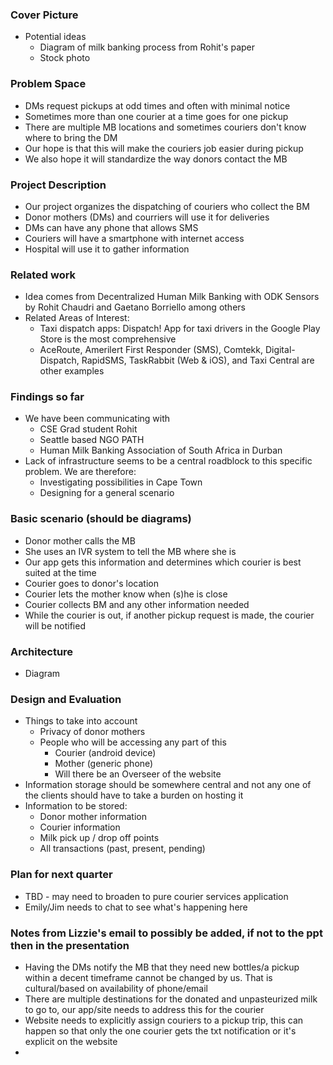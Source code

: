 ### Cover Picture
* Potential ideas
  * Diagram of milk banking process from Rohit's paper
  * Stock photo

### Problem Space
* DMs request pickups at odd times and often with minimal notice
* Sometimes more than one courier at a time goes for one pickup
* There are multiple MB locations and sometimes couriers don't know where to bring the DM
* Our hope is that this will make the couriers job easier during pickup
* We also hope it will standardize the way donors contact the MB

### Project Description
* Our project organizes the dispatching of couriers who collect the BM
* Donor mothers (DMs) and courriers will use it for deliveries
* DMs can have any phone that allows SMS
* Couriers will have a smartphone with internet access
* Hospital will use it to gather information

### Related work
* Idea comes from Decentralized Human Milk Banking with ODK Sensors by Rohit Chaudri and Gaetano Borriello among others
* Related Areas of Interest:
  * Taxi dispatch apps: Dispatch! App for taxi drivers in the Google Play Store is the most comprehensive
  * AceRoute, Amerilert First Responder (SMS), Comtekk, Digital-Dispatch, RapidSMS, TaskRabbit (Web & iOS), and Taxi Central are other examples

### Findings so far
* We have been communicating with
  * CSE Grad student Rohit
  * Seattle based NGO PATH
  * Human Milk Banking Association of South Africa in Durban
* Lack of infrastructure seems to be a central roadblock to this specific problem. We are therefore:
  * Investigating possibilities in Cape Town
  * Designing for a general scenario

### Basic scenario (should be diagrams)
* Donor mother calls the MB
* She uses an IVR system to tell the MB where she is
* Our app gets this information and determines which courier is best suited at the time
* Courier goes to donor's location
* Courier lets the mother know when (s)he is close
* Courier collects BM and any other information needed
* While the courier is out, if another pickup request is made, the courier will be notified

### Architecture
* Diagram

### Design and Evaluation
* Things to take into account
  * Privacy of donor mothers
  * People who will be accessing any part of this
      * Courier (android device)
      * Mother (generic phone)
      * Will there be an Overseer of the website
* Information storage should be somewhere central and not any one of the clients should
  have to take a burden on hosting it
* Information to be stored:
  * Donor mother information
  * Courier information
  * Milk pick up / drop off points
  * All transactions (past, present, pending) 

### Plan for next quarter
* TBD - may need to broaden to pure courier services application
* Emily/Jim needs to chat to see what's happening here


### Notes from Lizzie's email to possibly be added, if not to the ppt then in the presentation
* Having the DMs notify the MB that they need new bottles/a pickup within a decent timeframe cannot be changed by us. That is cultural/based on availability of phone/email
* There are multiple destinations for the donated and unpasteurized milk to go to, our app/site needs to address this for the courier
* Website needs to explicitly assign couriers to a pickup trip, this can happen so that only the one courier gets the txt notification or it's explicit on the website
* 
